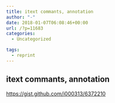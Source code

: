 ```yaml
---
title: itext commants, annotation
author: "-"
date: 2018-01-07T06:08:46+00:00
url: /?p=11683
categories:
  - Uncategorized

tags:
  - reprint
---
```

## itext commants, annotation
https://gist.github.com/i000313/6372210